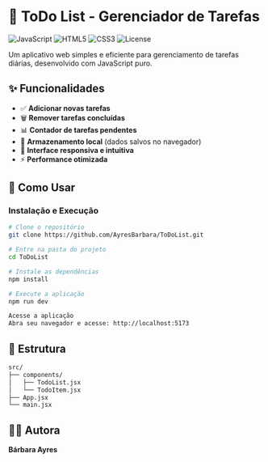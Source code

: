 # 📝 ToDo List - Gerenciador de Tarefas

![JavaScript](https://img.shields.io/badge/JavaScript-F7DF1E?style=for-the-badge&logo=javascript&logoColor=black)
![HTML5](https://img.shields.io/badge/HTML5-E34F26?style=for-the-badge&logo=html5&logoColor=white)
![CSS3](https://img.shields.io/badge/CSS3-1572B6?style=for-the-badge&logo=css3&logoColor=white)
![License](https://img.shields.io/badge/License-MIT-blue?style=for-the-badge)

Um aplicativo web simples e eficiente para gerenciamento de tarefas diárias, desenvolvido com JavaScript puro.

## ✨ Funcionalidades

- ✅ **Adicionar novas tarefas**
- 🗑️ **Remover tarefas concluídas**
- 📊 **Contador de tarefas pendentes**
- 💾 **Armazenamento local** (dados salvos no navegador)
- 🎨 **Interface responsiva e intuitiva**
- ⚡ **Performance otimizada**

## 🚀 Como Usar

### Instalação e Execução

```bash
# Clone o repositório
git clone https://github.com/AyresBarbara/ToDoList.git

# Entre na pasta do projeto
cd ToDoList

# Instale as dependências
npm install

# Execute a aplicação
npm run dev

Acesse a aplicação
Abra seu navegador e acesse: http://localhost:5173
```

## 📁 Estrutura

```bash
src/
├── components/
│   ├── TodoList.jsx
│   └── TodoItem.jsx
├── App.jsx
└── main.jsx
```

## 👩‍💻 Autora

**Bárbara Ayres**
